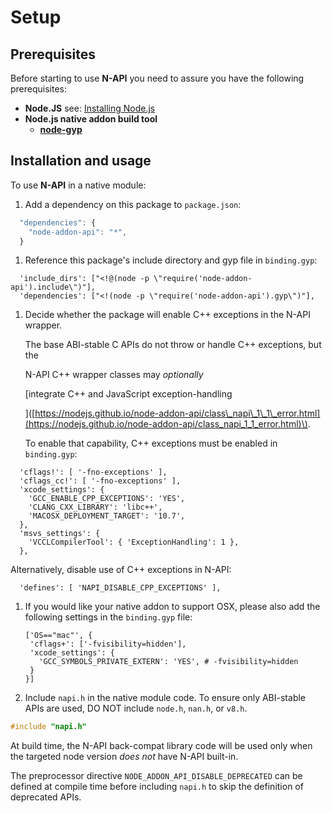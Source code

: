# Setup

## Prerequisites

Before starting to use **N-API** you need to assure you have the following prerequisites:

* **Node.JS** see: [Installing Node.js](https://nodejs.org/)
* **Node.js native addon build tool**
  * [**node-gyp**](node-gyp.md)

## Installation and usage

To use **N-API** in a native module:

1. Add a dependency on this package to `package.json`:

```javascript
  "dependencies": {
    "node-addon-api": "*",
  }
```

1. Reference this package's include directory and gyp file in `binding.gyp`:

```text
  'include_dirs': ["<!@(node -p \"require('node-addon-api').include\")"],
  'dependencies': ["<!(node -p \"require('node-addon-api').gyp\")"],
```

1. Decide whether the package will enable C++ exceptions in the N-API wrapper.

   The base ABI-stable C APIs do not throw or handle C++ exceptions, but the

   N-API C++ wrapper classes may _optionally_

   \[integrate C++ and JavaScript exception-handling

   \]\([https://nodejs.github.io/node-addon-api/class\_napi\_1\_1\_error.html](https://nodejs.github.io/node-addon-api/class_napi_1_1_error.html)\).

   To enable that capability, C++ exceptions must be enabled in `binding.gyp`:

```text
  'cflags!': [ '-fno-exceptions' ],
  'cflags_cc!': [ '-fno-exceptions' ],
  'xcode_settings': {
    'GCC_ENABLE_CPP_EXCEPTIONS': 'YES',
    'CLANG_CXX_LIBRARY': 'libc++',
    'MACOSX_DEPLOYMENT_TARGET': '10.7',
  },
  'msvs_settings': {
    'VCCLCompilerTool': { 'ExceptionHandling': 1 },
  },
```

Alternatively, disable use of C++ exceptions in N-API:

```text
  'defines': [ 'NAPI_DISABLE_CPP_EXCEPTIONS' ],
```

1. If you would like your native addon to support OSX, please also add the following settings in the `binding.gyp` file:

   ```text
   ['OS=="mac"', {
    'cflags+': ['-fvisibility=hidden'],
    'xcode_settings': {
      'GCC_SYMBOLS_PRIVATE_EXTERN': 'YES', # -fvisibility=hidden
    }
   }]
   ```

2. Include `napi.h` in the native module code. To ensure only ABI-stable APIs are used, DO NOT include `node.h`, `nan.h`, or `v8.h`.

```cpp
#include "napi.h"
```

At build time, the N-API back-compat library code will be used only when the targeted node version _does not_ have N-API built-in.

The preprocessor directive `NODE_ADDON_API_DISABLE_DEPRECATED` can be defined at compile time before including `napi.h` to skip the definition of deprecated APIs.

